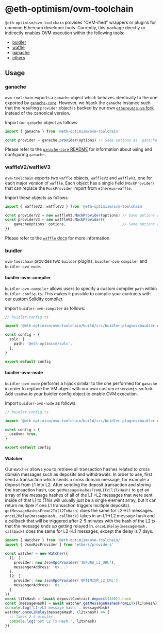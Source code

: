 # @eth-optimism/ovm-toolchain

`@eth-optimism/ovm-toolchain` provides "OVM-ified" wrappers or plugins for common Ethereum developer tools. Currently, this package directly or indirectly enables OVM execution within the following tools:

* [buidler](https://buidler.dev)
* [waffle](https://ethereum-waffle.readthedocs.io/en/latest/)
* [ganache](https://github.com/trufflesuite/ganache-core)
* [ethers](https://docs.ethers.io)

## Usage

### ganache

`ovm-toolchain` exports a `ganache` object which behaves identically to the one exported by [`ganache-core`](https://github.com/trufflesuite/ganache-core). However, we hijack the `ganache` instance such that the resulting `provider` object is backed by our own [`ethereumjs-vm` fork](https://github.com/ethereum-optimism/ethereumjs-vm) instead of the canonical version.

Import our `ganache` object as follows:

```typescript
import { ganache } from '@eth-optimism/ovm-toolchain'

const provider = ganache.provider(options) // Same options as `ganache-core`.
```

Please refer to the [`ganache-core` README](https://github.com/trufflesuite/ganache-core/blob/develop/README.md) for information about using and configuring `ganache`.

### waffleV2/waffleV3

`ovm-toolchain` exports two `waffle` objects, `waffleV2` and `waffleV3`, one for each major version of `waffle`. Each object has a single field (`MockProvider`) that can replace the `MockProvider` import from `ethereum-waffle`.

Import these objects as follows:

```typescript
import { waffleV2, waffleV3 } from '@eth-optimism/ovm-toolchain'

const providerV2 = new waffleV2.MockProvider(options) // Same options as V2 waffle MockProvider.
const providerV3 = new waffleV3.MockProvider({
    ganacheOptions: options,                          // Same options as V3 waffle MockProvider.
})
```

Please refer to the [`waffle` docs](https://ethereum-waffle.readthedocs.io/en/latest/index.html) for more information.

### buidler

`ovm-toolchain` provides two `builder` plugins, `buidler-ovm-compiler` and `buidler-ovm-node`.

#### buidler-ovm-compiler
`buidler-ovm-compiler` allows users to specify a custom compiler `path` within `buidler.config.ts`. This makes it possible to compile your contracts with our [custom Solidity compiler](https://github.com/ethereum-optimism/solidity).

Import `buidler-ovm-compiler` as follows:

```typescript
// buidler.config.ts

import '@eth-optimism/ovm-toolchain/build/src/buidler-plugins/buidler-ovm-compiler'

const config = {
  solc: {
    path: '@eth-optimism/solc',
  },
}

export default config
```

#### buidler-ovm-node
`buidler-ovm-node` performs a hijack similar to the one performed for `ganache` in order to replace the VM object with our own custom `ethereumjs-vm` fork. Add `useOvm` to your buidler config object to enable OVM execution.

Import `buidler-ovm-node` as follows:

```typescript
// buidler.config.ts

import '@eth-optimism/ovm-toolchain/build/src/buidler-plugins/buidler-ovm-node'

const config = {
  useOvm: true,
}

export default config
```

#### Watcher
Our `Watcher` allows you to retrieve all transaction hashes related to cross domain messages such as deposits and withdrawals. In order to use, first send a transaction which sends a cross domain message, for example a deposit from L1 into L2. After sending the deposit transaction and storing the transaction hash, use `getMessageHashesFromL1Tx(l1TxHash)` to get an array of the message hashes of all of the L1->L2 messages that were sent inside of that L1 tx (This will usually just be a single element array, but it can return multiple if one L1 transaction triggers multiple deposits). `getMessageHashesFromL2Tx(l2TxHash)` does the same for L2->L1 messages. `onceL2Relay(messageHash, callback)` takes in an L1->L2 message hash and a callback that will be triggered after 2-5 minutes with the hash of the L2 tx that the message ends up getting relayed in. `onceL1Relay(messageHash, callback)` does the same for L2->L1 messages, except the delay is 7 days.

```typescript
import { Watcher } from '@eth-optimism/ovm-toolchain/'
import { JsonRpcProvider } from 'ethers/providers'

const watcher = new Watcher({
  l1: {
    provider: new JsonRpcProvider('INFURA_L1_URL'),
    messengerAddress: '0x...'
  },
  l2: {
    provider: new JsonRpcProvider('OPTIMISM_L2_URL'),
    messengerAddress: '0x...'
  }
})
const l1TxHash = (await depositContract.deposit(100)).hash
const [messageHash] = await watcher.getMessageHashesFromL1Tx(l1TxHash)
console.log('L1->L2 message hash:', messageHash)
watcher.onceL2Relay(messageHash, (l2txhash) => {
  // Takes 2-5 minutes
  console.log('Got L2 Tx Hash:', l2txhash)
})
```